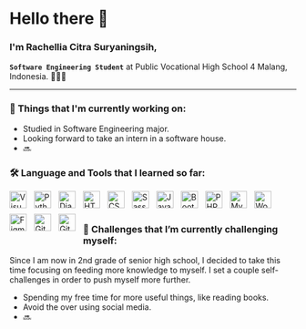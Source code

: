 # Hello there 👋 

### I'm Rachellia Citra Suryaningsih, 

**`Software Engineering Student`** at Public Vocational High School 4 Malang, Indonesia. 👨🏻‍💻 

---

### 💼  Things that I'm currently working on: 
* Studied in Software Engineering major.
* Looking forward to take an intern in a software house. 
* 🔜

### 🛠️ Language and Tools that I learned so far:
<img align="left" alt="Visual Studio Code" width="30px" src="https://cdn.jsdelivr.net/gh/devicons/devicon/icons/vscode/vscode-original.svg" style="padding-right:10px; padding-bottom: 10px;" />
<img align="left" alt="Python" width="30px" src="https://cdn.jsdelivr.net/gh/devicons/devicon/icons/python/python-original.svg" style="padding-right:10px; padding-bottom: 10px;"/>
<img align="left" alt="Django" width="30px" src="https://cdn.jsdelivr.net/gh/devicons/devicon/icons/django/django-plain.svg" style="padding-right:10px; padding-bottom: 10px;"/>
<img align="left" alt="HTML5" width="30px" src="https://cdn.jsdelivr.net/gh/devicons/devicon/icons/html5/html5-original.svg" style="padding-right:10px; padding-bottom: 10px;" />
<img align="left" alt="CSS3" width="30px" src="https://cdn.jsdelivr.net/gh/devicons/devicon/icons/css3/css3-original.svg" style="padding-right:10px; padding-bottom: 10px;" />
<img align="left" alt="Sass" width="30px" src="https://cdn.jsdelivr.net/gh/devicons/devicon/icons/sass/sass-original.svg" style="padding-right:10px; padding-bottom: 10px;" />
<img align="left" alt="JavaScript" width="30px" src="https://cdn.jsdelivr.net/gh/devicons/devicon/icons/javascript/javascript-original.svg" style="padding-right:10px; padding-bottom: 10px;" />
<img align="left" alt="Bootstrap" width="30px" src="https://cdn.jsdelivr.net/gh/devicons/devicon/icons/bootstrap/bootstrap-original.svg" style="padding-right:10px; padding-bottom: 10px;"/>        
<img align="left" alt="PHP" width="30px" src="https://cdn.jsdelivr.net/gh/devicons/devicon/icons/php/php-plain.svg" style="padding-right:10px; padding-bottom: 10px;" />
<img align="left" alt="MySQL" width="30px" src="https://cdn.jsdelivr.net/gh/devicons/devicon/icons/mysql/mysql-original.svg" style="padding-right:10px; padding-bottom: 10px;" />
<img align="left" alt="Wordpress" width="30px" src="https://cdn.jsdelivr.net/gh/devicons/devicon/icons/wordpress/wordpress-plain.svg" style="padding-right:10px; padding-bottom: 10px;"/>
<img align="left" alt="Figma" width="30px" src="https://cdn.jsdelivr.net/gh/devicons/devicon/icons/figma/figma-original.svg" style="padding-right:10px; padding-bottom: 10px;"/>
<img align="left" alt="Git" width="30px" src="https://cdn.jsdelivr.net/gh/devicons/devicon/icons/git/git-original.svg" style="padding-right:10px; padding-bottom: 10px;" />
<img align="left" alt="GitHub" width="30px" src="https://user-images.githubusercontent.com/3369400/139447912-e0f43f33-6d9f-45f8-be46-2df5bbc91289.png" style="padding-right:10px; padding-bottom: 10px;" />
</br>
</br>

### 🌱 Challenges that I’m currently challenging myself:
Since I am now in 2nd grade of senior high school, I decided to take this time focusing on feeding more knowledge to myself. I set a couple self-challenges in order to push myself more further. 
* Spending my free time for more useful things, like reading books.
* Avoid the over using social media.
* 🔜
